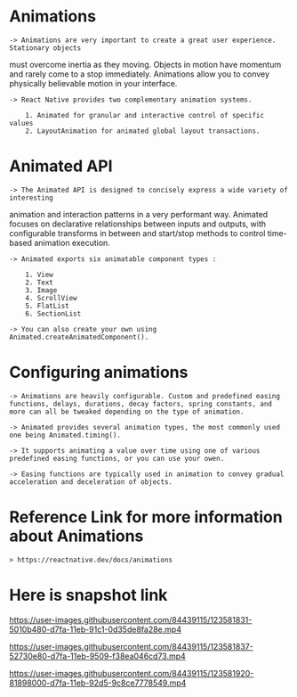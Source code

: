# Animations 

	-> Animations are very important to create a great user experience. Stationary objects
must overcome inertia as they moving. Objects in motion have momentum and rarely come to a stop immediately.
Animations allow you to convey physically believable motion in your interface.

	-> React Native provides two complementary animation systems. 

		1. Animated for granular and interactive control of specific values
		2. LayoutAnimation for animated global layout transactions.

# Animated API

	-> The Animated API is designed to concisely express a wide variety of interesting
animation and interaction patterns in a very performant way. Animated focuses on declarative relationships
between inputs and outputs, with configurable transforms in between and start/stop methods to control time-based animation execution.

	-> Animated exports six animatable component types : 
		
		1. View
		2. Text
		3. Image
		4. ScrollView
		5. FlatList
		6. SectionList
	
	-> You can also create your own using Animated.createAnimatedComponent().

# Configuring animations

	-> Animations are heavily configurable. Custom and predefined easing functions, delays, durations, decay factors, spring constants, and more can all be tweaked depending on the type of animation.

	-> Animated provides several animation types, the most commonly used one being Animated.timing(). 

	-> It supports animating a value over time using one of various predefined easing functions, or you can use your owen.

	-> Easing functions are typically used in animation to convey gradual acceleration and deceleration of objects.


# Reference Link for more information about Animations
	> https://reactnative.dev/docs/animations


# Here is snapshot link

https://user-images.githubusercontent.com/84439115/123581831-5010b480-d7fa-11eb-91c1-0d35de8fa28e.mp4

https://user-images.githubusercontent.com/84439115/123581837-52730e80-d7fa-11eb-9509-f38ea046cd73.mp4

https://user-images.githubusercontent.com/84439115/123581920-81898000-d7fa-11eb-92d5-9c8ce7778549.mp4
